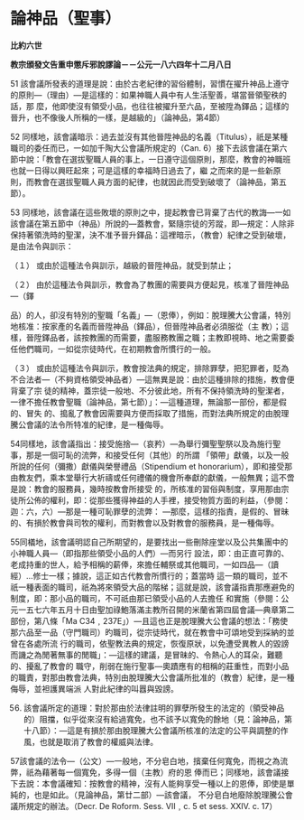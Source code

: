 # 論神品（聖事）


**比約六世**

**教宗頒發文告重申懲斥邪說謬論－－公元一八六四年十二月八日**





51 
該會議所發表的道理是說：由於古老紀律的習俗體制，習慣在擢升神品上遵守的原則—（理由）—是這樣的：如果神職人員中有人生活聖善，堪當晉領聖秩的話，那
麼，他即使沒有領受小品，也往往被擢升至六品，至被陞為鐸品；這樣的晉升，也不像後人所稱的一樣，是越級的」（論神品，第4節）

52 
同樣地，該會議暗示：過去並沒有其他晉陞神品的名義（Titulus），祇是某種職司的委任而已，一如加千陶大公會議所規定的（Can. 
6）接下去該會議在第六節中說：「教會在選拔聖職人員的事上，一日遵守這個原則，那麼，教會的神職班也就一日得以興旺起來；可是這樣的幸福時日過去了，繼
之而來的是一些新原則，而教會在選拔聖職人員方面的紀律，也就因此而受到破壞了（論神品，第五節）。

53 同樣地，該會議在這些敗壞的原則之中，提起教會已背棄了古代的教誨—一如該會議在第五節中（神品）所說的—蓋教會，緊隨宗徒的芳蹤，即—規定：人除非保持著領洗時的聖潔，決不准予晉升鐸品：這裡暗示，（教會）紀律之受到破壞，是由法令與訓示：

（１）	或由於這種法令與訓示，越級的晉陞神品，就受到禁止；

（２）	由於這種法令與訓示，教會為了教團的需要與方便起見，核准了晉陞神品—（鐸

品）的人，卻沒有特別的聖職「名義」—（恩俸），例如：脫理騰大公會議，特別地核准：按家產的名義而晉陞神品（鐸品），但晉陞神品者必須服從（主
教）；這樣，晉陞鐸品者，該按教團的而需要，盡服務教團之職；主教即視時、地之需要委任他們職司，一如從宗徒時代，在初期教會所慣行的一般。

（３）	
或由於這種法令與訓示，教會按法典的規定，排除罪孽，把犯罪者，貶為不合法者—（不夠資格領受神品者）—這無異是說：由於這種排除的措施，教會便背棄了宗
徒的精神，蓋宗徒一般地、不分彼此地，所有不保持領洗時的聖潔者，一律不擔任教會聖職（論神品，第七節）」：—這種道理，無論那一部份，都是假的、冒失
的、搗亂了教會因需要與方便而採取了措施，而對法典所規定的由脫理騰公會議的法令所特准的紀律，是一種侮辱。

54同樣地，該會議指出：接受施捨—（哀矜）—為舉行彌聖聖祭以及為施行聖事，那是一個可恥的流弊，和接受任何（其他）的所謂
「領帶」獻儀，以及一般所說的任何（彌撒）獻儀與榮譽禮品（Stipendium et 
honorarium），即和接受那由教友們，乘本堂舉行大祈禱或任何禮儀的機會所奉獻的獻儀，一般無異；這不啻是說：教會的服務員，幾時按教會所接受
的，所核准的習俗與制度，享用那由宗徒所公佈的權利，即：從那些獲得神益的人手裡，接受物質方面的利益，（參閱：迦：六，六）—那是一種可恥罪孽的流弊：
—那麼，這樣的指責，是假的、冒昧的、有損於教會與司牧的權利，而對教會以及對教會的服務員，是一種侮辱。

55同檥地，該會議明認自己所期望的，是要找出一些刪除座堂以及公共集團中的小神職人員—（即指那些領受小品的人們）—而另行
設法，即：由正直可靠的、老成持重的世人，給予相稱的薪俸，來擔任輔祭或其他職司，一如四品—（讀經）…修士一樣；據說，這正如古代教會所慣行的；蓋當時
這一類的職司，並不祇一種表面的職司，祇為將來領受大品的階梯；這就是說，該會議指責那應避免的制度，即：那小品的職司，不可祇由那已領受小品的人去擔任
和實施（參閱：公元一五七六年五月十日由聖加祿鮑落滿主教所召開的米蘭省第四屆會議—典章第二部份，第八條「Ma 
C34﹐237E」）—且這也正是脫理騰大公會議的想法：「務使那六品至一品（守門職司）旳職司，從宗徒時代，就在教會中可頌地受到採納的並曾在各處所流
行的職司，依聖教法典的規定，恢復原狀，以免遭受異教人的毀謗而譏之為閒著無事的閒職」：—這樣的建議，是冒昧的、令熱心人的耳朵，難聽的、擾亂了教會的
職守，削弱在施行聖事—奧蹟應有的相稱的莊重性，而對小品的職責，對那由教會法典，特別由脫理騰大公會議所批准的（教會）紀律，是一種侮辱，並袒護異端派
人對此紀律的叫囂與毀謗。

56. 該會議所定的道理：對於那由於法律註明的罪孽所發生的法定的（領受神品的）阻擋，似乎從來沒有給過寬免，也不該予以寬免的餘地（見：論神品，第十八節）：—這是有損於那由脫理騰大公會議所核准的法定的公平與調整的作風，也就是取消了教會的權威與法律。

57該會議的法令—（公文）—一般地，不分皂白地，擯棄任何寬免，而視之為流弊，祇為藉著每一個寬免，多得一個（主教）府的恩
俸而已；同樣地，該會議接下去說：本會議確知：按教會的精神，沒有人能夠享受一種以上的恩俸，即使是單純的，也是如此。（見論神品，第廿二部）—該會議，
不分皂白地廢除脫理騰公會議所規定的辦法。（Decr.  De Roform. Sess. VII﹐c. 5 et sess. XXIV. c. 
17）

